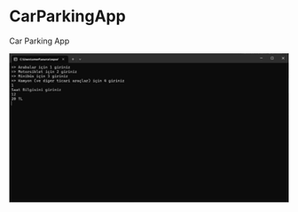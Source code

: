 # CarParkingApp
Car Parking App

![alt text](https://github.com/omerfdev/CarParkingApp/blob/master/CarParkingApp/Image/GUI.png)
